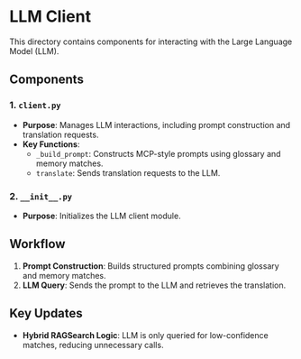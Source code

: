 # LLM Client

This directory contains components for interacting with the Large Language Model (LLM).

## Components

### 1. `client.py`
- **Purpose**: Manages LLM interactions, including prompt construction and translation requests.
- **Key Functions**:
  - `_build_prompt`: Constructs MCP-style prompts using glossary and memory matches.
  - `translate`: Sends translation requests to the LLM.

### 2. `__init__.py`
- **Purpose**: Initializes the LLM client module.

## Workflow
1. **Prompt Construction**: Builds structured prompts combining glossary and memory matches.
2. **LLM Query**: Sends the prompt to the LLM and retrieves the translation.

## Key Updates
- **Hybrid RAGSearch Logic**: LLM is only queried for low-confidence matches, reducing unnecessary calls.
